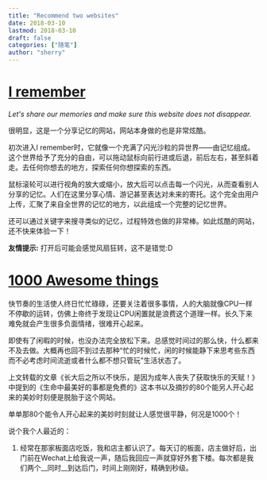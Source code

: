 ```yaml
---
title: "Recommend two websites"
date: 2018-03-10
lastmod: 2018-03-10
draft: false
categories: ["随笔"]
author: "sherry"
---
```

# [I remember](http://i-remember.fr/en)

_Let's share our memories and make sure this website does not disappear._

很明显，这是一个分享记忆的网站，网站本身做的也是非常炫酷。

初次进入I remember时，它就像一个充满了闪光沙粒的异世界——由记忆组成。这个世界给予了充分的自由，可以拖动鼠标向前行进或后退，前后左右，甚至斜着走。去任何你想去的地方，探索任何你想探索的东西。

鼠标滚轮可以进行视角的放大或缩小，放大后可以点击每一个闪光，从而查看别人分享的记忆。人们在这里分享心情、游记甚至表达对未来的寄托。这个完全由用户上传，汇聚了来自全世界的记忆的地方，以此组成一个完整的记忆世界。

<!--more-->

还可以通过关键字来搜寻类似的记忆，过程特效也做的非常棒。如此炫酷的网站，还不快来体验一下！

**友情提示:** 打开后可能会感觉风扇狂转，这不是错觉:D

# [1000 Awesome things](http://1000awesomethings.com/)

快节奏的生活使人终日忙忙碌碌，还要关注着很多事情，人的大脑就像CPU一样不停歇的运转，仿佛上帝终于发现让CPU闲置就是浪费这个道理一样。长久下来难免就会产生很多负面情绪，很难开心起来。

即使有了闲暇的时候，也没办法完全放松下来。总感觉时间过的那么快，什么都来不及去做。大概再也回不到过去那种“忙的时候忙，闲的时候能静下来思考些东西而不必考虑时间流逝或者什么都不想只管玩”生活状态了。

上文转载的文章《长大后之所以不快乐，是因为成年人丧失了获取快乐的天赋！》中提到的《生命中最美好的事都是免费的》这本书以及摘抄的80个能另人开心起来的美妙时刻便是脱胎于这个网站。

单单那80个能令人开心起来的美妙时刻就让人感觉很平静，何况是1000个！

说个我个人最近的：

1. 经常在那家板面店吃饭，我和店主都认识了。每天订的板面，店主做好后，出门前在Wechat上给我说一声，随后我回应一声就穿好外套下楼。每次都是我们两个__同时__到达后门，时间上刚刚好，精确到秒级。